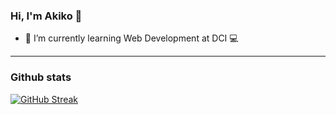 ### Hi, I'm Akiko 👋

- 🌱 I’m currently learning Web Development at DCI 💻



---



### Github stats
[![GitHub Streak](http://github-readme-streak-stats.herokuapp.com?user=akl51&theme=solarized-dark)](https://git.io/streak-stats)
 

<!--
**akl51/akl51** is a ✨ _special_ ✨ repository because its `README.md` (this file) appears on your GitHub profile.

Here are some ideas to get you started:

- 🔭 I’m currently working on ...
- 🌱 I’m currently learning ...
- 👯 I’m looking to collaborate on ...
- 🤔 I’m looking for help with ...
- 💬 Ask me about ...
- 📫 How to reach me: ...
- 😄 Pronouns: ...
- ⚡ Fun fact: ...


<p>&nbsp;<img align="center" src="https://github-readme-stats.vercel.app/api?username=marcoaccardi&show_icons=true&theme=dark&title_color=ffffff&text_color=888686&locale=en" alt="marcoaccardi" /></p>
-->
